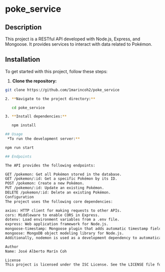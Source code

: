 
# poke_service

## Description

This project is a RESTful API developed with Node.js, Express, and Mongoose. It provides services to interact with data related to Pokémon.

## Installation

To get started with this project, follow these steps:

1. **Clone the repository:**

```bash
git clone https://github.com/1marincoh2/poke_service

2. **Navigate to the project directory:**

   cd poke_service

3. **Install dependencies:**

   npm install

## Usage
 *To run the development server:**

npm run start

## Endpoints

The API provides the following endpoints:

GET /pokemon: Get all Pokémon stored in the database.
GET /pokemon/:id: Get a specific Pokémon by its ID.
POST /pokemon: Create a new Pokémon.
PUT /pokemon/:id: Update an existing Pokémon.
DELETE /pokemon/:id: Delete an existing Pokémon.
Configuration
The project uses the following core dependencies:

axios: HTTP client for making requests to other APIs.
cors: Middleware to enable CORS in Express.
dotenv: Load environment variables from a .env file.
express: Web application framework for Node.js.
mongoose-timestamp: Mongoose plugin that adds automatic timestamp fields to documents.
mongoose: MongoDB object modeling library for Node.js.
Additionally, nodemon is used as a development dependency to automatically restart the server when changes are made to the code.

Author
Name: José Alberto Marín Coh

License
This project is licensed under the ISC License. See the LICENSE file for more details.   

